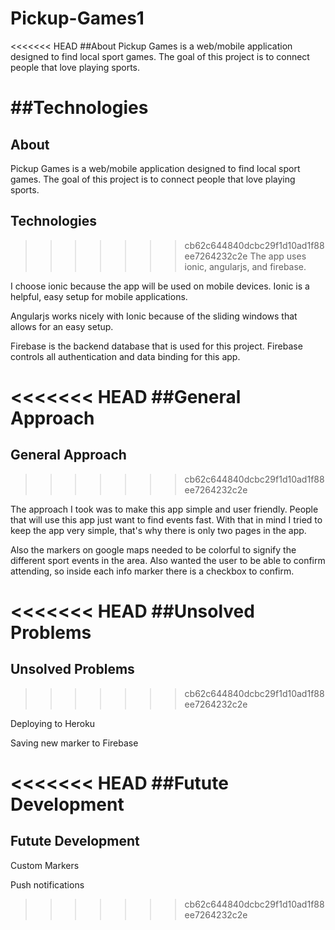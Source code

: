 # Pickup-Games1

<<<<<<< HEAD
##About
Pickup Games is a web/mobile application designed to find local sport games. The goal of this project is to connect people that love playing sports.

##Technologies
=======

## About
Pickup Games is a web/mobile application designed to find local sport games. The goal of this project is to connect people that love playing sports.

## Technologies
>>>>>>> cb62c644840dcbc29f1d10ad1f88ee7264232c2e
The app uses ionic, angularjs, and firebase.

I choose ionic because the app will be used on mobile devices. Ionic is a helpful, easy setup for mobile applications.

Angularjs works nicely with Ionic because of the sliding windows that allows for an easy setup.

Firebase is the backend database that is used for this project. Firebase controls all authentication and data binding for this app.

<<<<<<< HEAD
##General Approach
=======
## General Approach
>>>>>>> cb62c644840dcbc29f1d10ad1f88ee7264232c2e

The approach I took was to make this app simple and user friendly. People that will use this app just want to find events fast. With that in mind I tried to keep the app very simple, that's why there is only two pages in the app.

Also the markers on google maps needed to be colorful to signify the different sport events in the area. Also wanted the user to be able to confirm attending, so inside each info marker there is a checkbox to confirm.


<<<<<<< HEAD
##Unsolved Problems
=======
## Unsolved Problems
>>>>>>> cb62c644840dcbc29f1d10ad1f88ee7264232c2e

Deploying to Heroku

Saving new marker to Firebase


<<<<<<< HEAD
##Futute Development 
=======
## Futute Development 

Custom Markers

Push notifications
>>>>>>> cb62c644840dcbc29f1d10ad1f88ee7264232c2e
